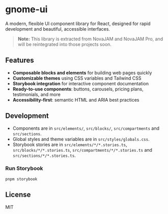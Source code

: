 # gnome-ui

A modern, flexible UI component library for React, designed for rapid development and beautiful, accessible interfaces.

> **Note:** This library is extracted from NovaJAM and NovaJAM Pro, and will be reintegrated into those projects soon.

## Features

- **Composable blocks and elements** for building web pages quickly
- **Customizable themes** using CSS variables and Tailwind CSS
- **Storybook integration** for interactive component documentation
- **Ready-to-use components**: buttons, carousels, pricing plans, testimonials, and more
- **Accessibility-first**: semantic HTML and ARIA best practices

## Development

- Components are in `src/elements/`, `src/blocks/`, `src/compartments` and `src/sections`.
- Global styles and theme variables are in `src/styles/globals.css`.
- Storybook stories are in `src/elements/*/*.stories.ts`, `src/blocks/*/*.stories.ts`, `src/compartments/*/*.stories.ts` and `src/sections/*/*.stories.ts`.

### Run Storybook

```
pnpm storybook
```

## License

MIT
